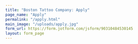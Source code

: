 ```yaml
---
title: "Boston Tattoo Company: Apply"
page_name: "Apply"
permalink: "/apply.html"
main_image: "/uploads/apply.jpg"
form_url: https://form.jotform.com/jsform/90310484530145
layout: form_page
---
```


